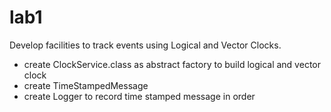# lab1
Develop facilities to track events using Logical and Vector Clocks.

- create ClockService.class as abstract factory to build logical and vector clock
- create TimeStampedMessage
- create Logger to record time stamped message in order
